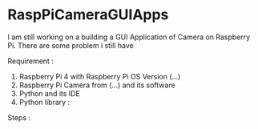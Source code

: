 # RaspPiCameraGUIApps
I am still working on a building a GUI Application of Camera on Raspberry Pi. There are some problem i still have

Requirement :
1. Raspberry Pi 4 with Raspberry Pi OS Version (...)
2. Raspberry Pi Camera from (...) and its software
3. Python and its IDE
4. Python library : 

Steps :
